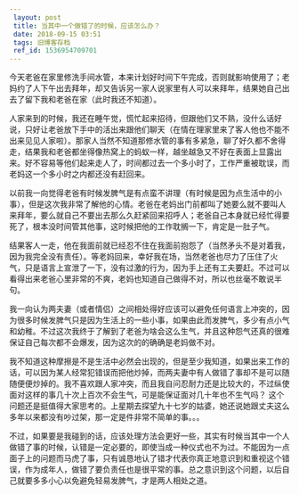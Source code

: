 ```yaml
---
 layout: post
 title: 当其中一个做错了的时候，应该怎么办？
 date: 2018-09-15 03:51
 tags: 旧博客存档
 ref_id: 1536954709701
---
```

今天老爸在家里修洗手间水管，本来计划好时间下午完成，否则就影响使用了；老妈约了人下午出去拜年，却又告诉另一家人说家里有人可以来拜年，结果她自己出去了留下我和老爸在家（此时我还不知道）。



人家来到的时候，我还在睡午觉，慌忙起来招待，但跟他们又不熟，没什么话好说，只好让老爸放下手中的活出来跟他们聊天（在情在理家里来了客人他也不能不出来见见人家啦）。那家人当然不知道那修水管的事有多紧急，聊了好久都不舍得走，结果我和老爸都坐得像热窝上的蚂蚁一样，越坐越急又不好在表面上显露出来。好不容易等他们起来走人了，时间都过去一个多小时了，工作严重被耽误，而老妈这一个多小时之内都还没有赶回来。



以前我一向觉得老爸有时候发脾气是有点蛮不讲理（有时候是因为点生活中的小事），但是这次我非常了解他的心情。老爸在老妈出门前都叫了她要么就不要叫人来拜年，要么就自己不要出去那么久赶紧回来招呼人；老爸自己本身就已经忙得要死了，根本没时间管其他事，这时候把他的工作耽搁一下，肯定是一肚子气。



结果客人一走，他在我面前就已经忍不住在我面前抱怨了（当然矛头不是对着我，因为我完全没有责任）。等老妈回来，幸好我在场，当然老爸也尽力了压住了火气，只是语言上宣泄了一下，没有过激的行为，因为手上还有工夫要赶。不过可以看得出来老爸心里非常的不爽，老妈也知道自己做得不对，所以也丝毫不敢说半句。



我一向认为两夫妻（或者情侣）之间相处得好应该可以避免任何语言上冲突的，因为很多时候发脾气只是因为生活上的一些小事，如果由此而发脾气，多少有点小气和幼稚。不过这次我终于了解到了老爸为啥会这么生气，并且这种怨气还真的很难保证自己每次都不会爆发，因为这次的的确确是老妈做不对。



我不知道这种摩擦是不是生活中必然会出现的，但是至少我知道，如果出来工作的话，可以因为某人经常犯错误而把他炒掉，而两夫妻中有人做错了事却不是可以随随便便炒掉的。我不喜欢跟人家冲突，而且我自问忍耐力还是比较大的，不过纵使面对这样的事几十次上百次不会生气，可是能保证面对几十年也不生气吗？
这个问题还是挺值得大家思考的。上星期去探望九十七岁的姑婆，她还说她跟丈夫这么多年以来都没有吵过架，那一定是件非常不简单的事。。。



不过，如果要是我碰到的话，应该处理方法会更好一些，其实有时候当其中一个人做错了事的时候，认错是一定必要的，即使当成一种仪式也不为过。不能因为一点面子上的问题而马虎了事，只有诚恳地认了错才代表你真正地意识到和重视这个错误，作为成年人，做错了要负责任也是很平常的事。总之意识到这个问题，以后自己就要多多小心以免避免轻易发脾气，才是两人相处之道。

